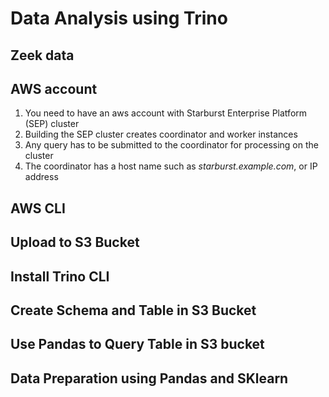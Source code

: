 # Data Analysis using Trino
## Zeek data
## AWS account
1. You need to have an aws account with Starburst Enterprise Platform (SEP) cluster
2. Building the SEP cluster creates coordinator and worker instances
3. Any query has to be submitted to the coordinator for processing on the cluster
4. The coordinator has a host name such as *starburst.example.com*, or IP address

## AWS CLI
## Upload to S3 Bucket
## Install Trino CLI
## Create Schema and Table in S3 Bucket
## Use Pandas to Query Table in S3 bucket
## Data Preparation using Pandas and SKlearn


